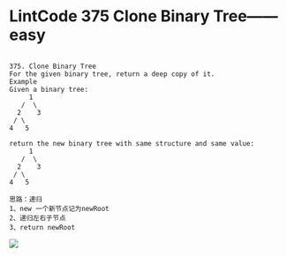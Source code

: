# LintCode 375 Clone Binary Tree——easy

```

375. Clone Binary Tree
For the given binary tree, return a deep copy of it.
Example
Given a binary tree:
     1
   /  \
  2    3
 / \
4   5

return the new binary tree with same structure and same value:
     1
   /  \
  2    3
 / \
4   5

思路：递归
1、new 一个新节点记为newRoot 
2、递归左右子节点
3、return newRoot
```
![](https://github.com/only-you/interview/blob/master/picture/375.png)
